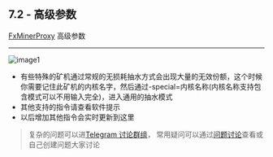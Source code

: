 [Telegram 讨论群组]:https://t.me/fxminerproxy_chat_cn
[问题讨论]:https://github.com/FxPool/FXMinerProxy/issues
[FxMinerProxy]:https://github.com/FxPool/FXMinerProxy
[image1]:https://raw.githubusercontent.com/FxPool/FXMinerProxy/main/image/tutorial/ch7-adv-params.png

## 7.2 - 高级参数
[FxMinerProxy] 高级参数
___
![image1]
- 有些特殊的矿机通过常规的无损耗抽水方式会出现大量的无效份额，这个时候你需要记住此矿机的内核名字，然后通过-special=内核名称(内核名称支持包含模式可以不用输入完全)，进入通用的抽水模式
- 其他支持的指令请查看软件提示
- 以后增加其他指令会实时更新到这里

> 复杂的问题可以进[Telegram 讨论群组]， 常用疑问可以通过[问题讨论]查看或自己创建问题大家讨论